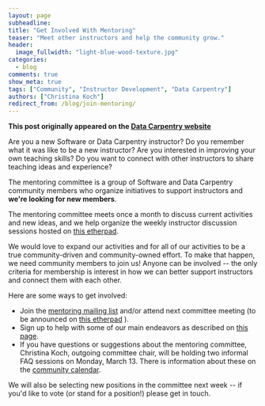 ```yaml
---
layout: page
subheadline:
title: "Get Involved With Mentoring"
teaser: "Meet other instructors and help the community grow."
header:
  image_fullwidth: "light-blue-wood-texture.jpg"
categories:
  - blog
comments: true
show_meta: true
tags: ["Community", "Instructor Development", "Data Carpentry"]
authors: ["Christina Koch"]
redirect_from: /blog/join-mentoring/
--- 
```


**This post originally appeared on the [Data Carpentry website](https://datacarpentry.org)**

Are you a new Software or Data Carpentry instructor?  Do you
remember what it was like to be a new instructor?  Are you
interested in improving your own teaching skills?  Do you want to connect
with other instructors to share teaching ideas and experience?

The mentoring committee is a group of Software and Data Carpentry
community members who organize initiatives to support instructors and
**we're looking for new members**.

The mentoring committee meets once a month to discuss current activities and
new ideas, and we help organize the weekly instructor discussion
sessions hosted on [this etherpad](http://pad.software-carpentry.org/instructor-discussion).  

We would love to expand our activities and for all of our activities
to be a true community-driven and community-owned effort.  To make
that happen, we need community members to join us!  Anyone can be
involved -- the only criteria for membership is interest in how we can
better support instructors and connect them with each other.  

Here are some ways to get involved:

- Join the [mentoring mailing list](http://lists.software-carpentry.org/listinfo/mentoring)
and/or attend next committee meeting (to be announced
on [this etherpad](http://pad.software-carpentry.org/scf-mentoring) ).
- Sign up to help with some of our main endeavors as described on
[this page](https://github.com/swcarpentry/board/blob/master/subcommittees/mentoring/README.md).  
- If you have questions or suggestions about the mentoring committee,
Christina Koch, outgoing committee chair, will be
holding two informal FAQ sessions on Monday, March 13.  There is information
about these on the [community calendar](https://software-carpentry.org/join/).  

We will also be selecting new positions in the committee next week -- if you'd like
to vote (or stand for a position!) please get in touch.  
